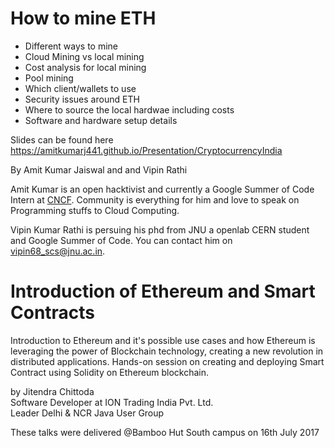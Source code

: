 # How to mine ETH
- Different ways to mine
- Cloud Mining vs local mining
- Cost analysis for local mining
- Pool mining
- Which client/wallets to use
- Security issues around ETH
- Where to source the local hardwae including costs
- Software and hardware setup details

Slides can be found here https://amitkumarj441.github.io/Presentation/CryptocurrencyIndia

By Amit Kumar Jaiswal and and Vipin Rathi

Amit Kumar is an open hacktivist and currently a Google Summer of Code Intern at [CNCF](https://cncf.io). Community is everything for him and love to speak on Programming stuffs to Cloud Computing.

Vipin Kumar Rathi is persuing his phd from JNU a openlab CERN student and Google Summer of Code. You can contact him on vipin68_scs@jnu.ac.in.

# Introduction of Ethereum and Smart Contracts
Introduction to Ethereum and it's possible use cases and how Ethereum is leveraging the power of Blockchain technology, creating a new revolution in distributed applications. Hands-on session on creating and deploying Smart Contract using Solidity on Ethereum blockchain.

by Jitendra Chittoda <br/>
Software Developer at ION Trading India Pvt. Ltd. <br/>
Leader Delhi & NCR Java User Group

These talks were delivered @Bamboo Hut South campus on 16th July 2017
